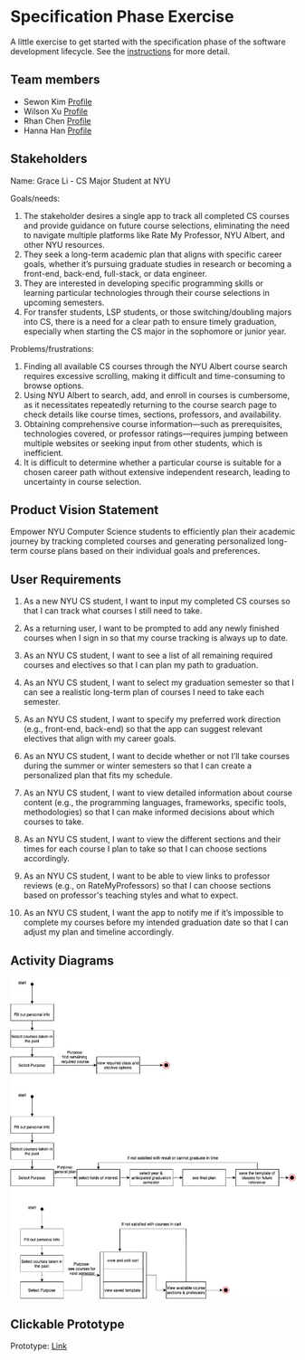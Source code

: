 # Specification Phase Exercise

A little exercise to get started with the specification phase of the software development lifecycle. See the [instructions](instructions.md) for more detail.

## Team members

* Sewon Kim [Profile](https://github.com/SewonKim0)
* Wilson Xu [Profile](https://github.com/wilsonxu101)   
* Rhan Chen [Profile](https://github.com/xc528)
* Hanna Han [Profile](https://github.com/HannaHan2)

## Stakeholders

Name: Grace Li - CS Major Student at NYU

Goals/needs:
1. The stakeholder desires a single app to track all completed CS courses and provide guidance on future course selections, eliminating the need to navigate multiple platforms like Rate My Professor, NYU Albert, and other NYU resources.
2. They seek a long-term academic plan that aligns with specific career goals, whether it’s pursuing graduate studies in research or becoming a front-end, back-end, full-stack, or data engineer.
3. They are interested in developing specific programming skills or learning particular technologies through their course selections in upcoming semesters.
4. For transfer students, LSP students, or those switching/doubling majors into CS, there is a need for a clear path to ensure timely graduation, especially when starting the CS major in the sophomore or junior year.

Problems/frustrations:
1. Finding all available CS courses through the NYU Albert course search requires excessive scrolling, making it difficult and time-consuming to browse options.
2. Using NYU Albert to search, add, and enroll in courses is cumbersome, as it necessitates repeatedly returning to the course search page to check details like course times, sections, professors, and availability.
3. Obtaining comprehensive course information—such as prerequisites, technologies covered, or professor ratings—requires jumping between multiple websites or seeking input from other students, which is inefficient.
4. It is difficult to determine whether a particular course is suitable for a chosen career path without extensive independent research, leading to uncertainty in course selection.

## Product Vision Statement

Empower NYU Computer Science students to efficiently plan their academic journey by tracking completed courses and generating personalized long-term course plans based on their individual goals and preferences. 

## User Requirements

1. As a new NYU CS student, I want to input my completed CS courses so that I can track what courses I still need to take.

2. As a returning user, I want to be prompted to add any newly finished courses when I sign in so that my course tracking is always up to date.

3. As an NYU CS student, I want to see a list of all remaining required courses and electives so that I can plan my path to graduation.

4. As an NYU CS student, I want to select my graduation semester so that I can see a realistic long-term plan of courses I need to take each semester.

5. As an NYU CS student, I want to specify my preferred work direction (e.g., front-end, back-end) so that the app can suggest relevant electives that align with my career goals.

6. As an NYU CS student, I want to decide whether or not I’ll take courses during the summer or winter semesters so that I can create a personalized plan that fits my schedule.

7. As an NYU CS student, I want to view detailed information about course content (e.g., the programming languages, frameworks, specific tools, methodologies) so that I can make informed decisions about which courses to take.

8. As an NYU CS student, I want to view the different sections and their times for each course I plan to take so that I can choose sections accordingly.

9. As an NYU CS student, I want to be able to view links to professor reviews (e.g., on RateMyProfessors) so that I can choose sections based on professor's teaching styles and what to expect.

10. As an NYU CS student, I want the app to notify me if it’s impossible to complete my courses before my intended graduation date so that I can adjust my plan and timeline accordingly.

## Activity Diagrams

![img](<Copy of UMLActivityDiagram.jpg>)

## Clickable Prototype

Prototype: [Link](https://www.figma.com/proto/lZFU1uDdDBhY7w2b5Z1A9R/SWE---HW1-(Copy)?node-id=0-1&t=Uq9tzHYsZNDuCj8Y-1)